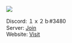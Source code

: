 ![](https://komarev.com/ghpvc/?username=1x2b)

Discord: １ｘ２ｂ#3480<br>
Server: [Join](https://discord.gg/z6FMRZA)<br>
Website: [Visit](https://1x2b.glitch.me/)
